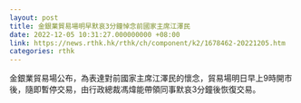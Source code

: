 ```yaml
---
layout: post
title: 金銀業貿易場明早默哀3分鐘悼念前國家主席江澤民
date: 2022-12-05 10:31:27.000000000 +08:00
link: https://news.rthk.hk/rthk/ch/component/k2/1678462-20221205.htm
categories: rthk
---
```


金銀業貿易場公布，為表達對前國家主席江澤民的懷念，貿易場明日早上9時開市後，隨即暫停交易，由行政總裁馮煒能帶領同事默哀3分鐘後恢復交易。
